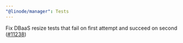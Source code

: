 ```yaml
---
"@linode/manager": Tests
---
```


Fix DBaaS resize tests that fail on first attempt and succeed on second ([#11238](https://github.com/linode/manager/pull/11238))
